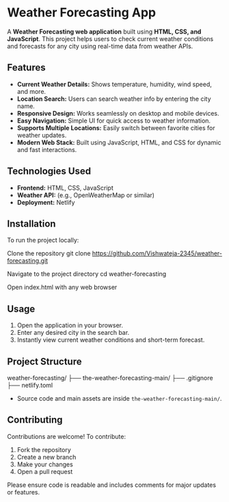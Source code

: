 # Weather Forecasting App

A **Weather Forecasting web application** built using **HTML, CSS, and JavaScript**. This project helps users to check current weather conditions and forecasts for any city using real-time data from weather APIs.

## Features

- **Current Weather Details:** Shows temperature, humidity, wind speed, and more.
- **Location Search:** Users can search weather info by entering the city name.
- **Responsive Design:** Works seamlessly on desktop and mobile devices.
- **Easy Navigation:** Simple UI for quick access to weather information.
- **Supports Multiple Locations:** Easily switch between favorite cities for weather updates.
- **Modern Web Stack:** Built using JavaScript, HTML, and CSS for dynamic and fast interactions.

## Technologies Used

- **Frontend:** HTML, CSS, JavaScript
- **Weather API:** (e.g., OpenWeatherMap or similar)
- **Deployment:** Netlify

## Installation

To run the project locally:

Clone the repository
git clone https://github.com/Vishwateja-2345/weather-forecasting.git

Navigate to the project directory
cd weather-forecasting

Open index.html with any web browser

## Usage

1. Open the application in your browser.
2. Enter any desired city in the search bar.
3. Instantly view current weather conditions and short-term forecast.

## Project Structure
weather-forecasting/
├── the-weather-forecasting-main/
├── .gitignore
├── netlify.toml


- Source code and main assets are inside `the-weather-forecasting-main/`.

## Contributing

Contributions are welcome! To contribute:

1. Fork the repository
2. Create a new branch
3. Make your changes
4. Open a pull request

Please ensure code is readable and includes comments for major updates or features.
